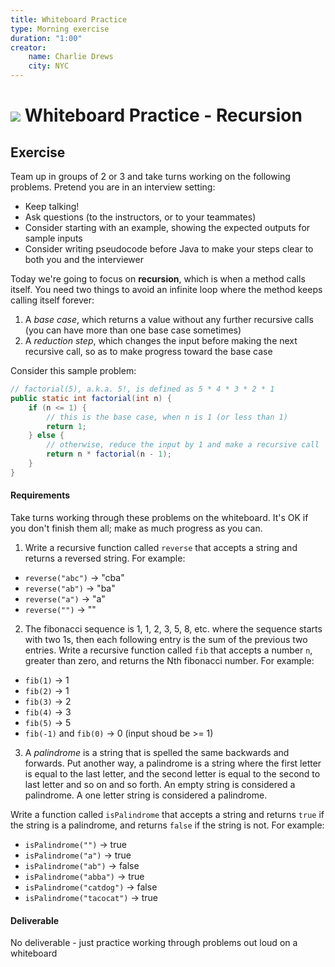 ```yaml
---
title: Whiteboard Practice
type: Morning exercise
duration: "1:00"
creator:
    name: Charlie Drews
    city: NYC
---
```


# ![](https://ga-dash.s3.amazonaws.com/production/assets/logo-9f88ae6c9c3871690e33280fcf557f33.png) Whiteboard Practice - Recursion

## Exercise

Team up in groups of 2 or 3 and take turns working on the following problems. Pretend you are in an interview setting:
- Keep talking!
- Ask questions (to the instructors, or to your teammates)
- Consider starting with an example, showing the expected outputs for sample inputs
- Consider writing pseudocode before Java to make your steps clear to both you and the interviewer

Today we're going to focus on **recursion**, which is when a method calls itself. You need two things to avoid an infinite loop where the method keeps calling itself forever:

1. A _base case_, which returns a value without any further recursive calls (you can have more than one base case sometimes)
2. A _reduction step_, which changes the input before making the next recursive call, so as to make progress toward the base case

Consider this sample problem:

```java
// factorial(5), a.k.a. 5!, is defined as 5 * 4 * 3 * 2 * 1
public static int factorial(int n) {
	if (n <= 1) {
		// this is the base case, when n is 1 (or less than 1)
		return 1;
	} else {
		// otherwise, reduce the input by 1 and make a recursive call
		return n * factorial(n - 1);
	}
}
```

#### Requirements

Take turns working through these problems on the whiteboard. It's OK if you don't finish them all; make as much progress as you can.

1. Write a recursive function called `reverse` that accepts a string and returns a reversed string. For example:
  - `reverse("abc")` -> "cba"
  - `reverse("ab")` -> "ba"
  - `reverse("a")` -> "a"
  - `reverse("")` -> ""


2. The fibonacci sequence is 1, 1, 2, 3, 5, 8, etc. where the sequence starts with two 1s, then each following entry is the sum of the previous two entries. Write a recursive function called `fib` that accepts a number `n`, greater than zero, and returns the Nth fibonacci number. For example:
  - `fib(1)` -> 1
  - `fib(2)` -> 1
  - `fib(3)` -> 2
  - `fib(4)` -> 3
  - `fib(5)` -> 5
  - `fib(-1)` and `fib(0)` -> 0 (input shoud be >= 1)


3. A _palindrome_ is a string that is spelled the same backwards and forwards. Put another way, a palindrome is a string where the first letter is equal to the last letter, and the second letter is equal to the second to last letter and so on and so forth. An empty string is considered a palindrome. A one letter string is considered a palindrome.

  Write a function called `isPalindrome` that accepts a string and returns `true` if the string is a palindrome, and returns `false` if the string is not. For example:
  - `isPalindrome("")` -> true
  - `isPalindrome("a")` -> true
  -	`isPalindrome("ab")` -> false
  - `isPalindrome("abba")` -> true
  - `isPalindrome("catdog")` -> false
  - `isPalindrome("tacocat")` -> true


#### Deliverable

No deliverable - just practice working through problems out loud on a whiteboard
